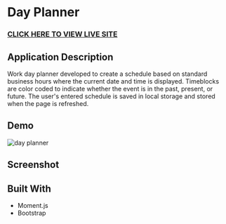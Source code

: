 # Day Planner

### [CLICK HERE TO VIEW LIVE SITE]( https://kristykeller.github.io/day-planner/)

## Application Description
Work day planner developed to create a schedule based on standard business hours where the current date and time is displayed. Timeblocks are color coded to indicate whether the event is in the past, present, or future. The user's entered schedule is saved in local storage and stored when the page is refreshed. 

## Demo
![day planner](https://media.giphy.com/media/IzQOg5GVnGEe7ON0PY/giphy.gif)

## Screenshot

## Built With
* Moment.js
* Bootstrap 
